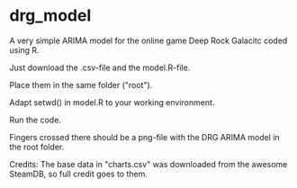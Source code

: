 # drg_model
A very simple ARIMA model for the online game Deep Rock Galacitc coded using R.

Just download the .csv-file and the model.R-file.

Place them in the same folder ("root").

Adapt setwd() in model.R to your working environment.

Run the code.

Fingers crossed there should be a png-file with the DRG ARIMA model in the root folder.

Credits: The base data in "charts.csv" was downloaded from the awesome SteamDB, so full credit goes to them.
